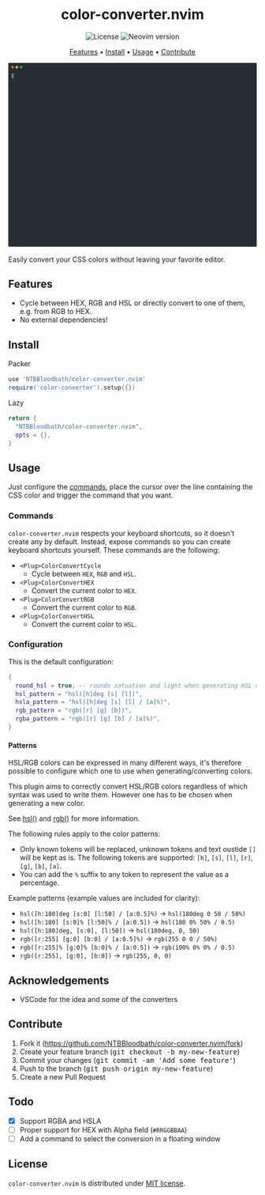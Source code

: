 <div align="center">

# color-converter.nvim

![License](https://img.shields.io/github/license/NTBBloodbath/doom-one.nvim?style=flat-square)
![Neovim version](https://img.shields.io/badge/Neovim-0.5-57A143?style=flat-square&logo=neovim)

[Features](#features) • [Install](#install) • [Usage](#usage) • [Contribute](#contribute)

<img width="800" src="./assets/demo.svg" />
  
</div>

Easily convert your CSS colors without leaving your favorite editor.

## Features

- Cycle between HEX, RGB and HSL or directly convert to one of them, e.g. from RGB to HEX.
- No external dependencies!

## Install

Packer
```lua
use 'NTBBloodbath/color-converter.nvim'
require('color-converter').setup({})
```

Lazy
```lua
return {
  "NTBBloodbath/color-converter.nvim",
  opts = {},
}
```

## Usage

Just configure the [commands](#commands), place the cursor over the line
containing the CSS color and trigger the command that you want.

### Commands

`color-converter.nvim` respects your keyboard shortcuts, so it doesn't create
any by default. Instead, expose commands so you can create keyboard shortcuts
yourself. These commands are the following:

- `<Plug>ColorConvertCycle`
  - Cycle between `HEX`, `RGB` and `HSL`.
- `<Plug>ColorConvertHEX`
  - Convert the current color to `HEX`.
- `<Plug>ColorConvertRGB`
  - Convert the current color to `RGB`.
- `<Plug>ColorConvertHSL`
  - Convert the current color to `HSL`.

### Configuration
  This is the default configuration:

```lua
{
  round_hsl = true, -- rounds satuation and light when generating HSL colors.
  hsl_pattern = "hsl([h]deg [s] [l])",
  hsla_pattern = "hsl([h]deg [s] [l] / [a]%)",
  rgb_pattern = "rgb([r] [g] [b])",
  rgba_pattern = "rgb([r] [g] [b] / [a]%)",
}
```

#### Patterns
HSL/RGB colors can be expressed in many different ways, it's therefore possible
to configure which one to use when generating/converting colors.

This plugin aims to correctly convert HSL/RGB colors regardless of which syntax
was used to write them. However one has to be chosen when generating a new
color.

See [hsl()](https://developer.mozilla.org/en-US/docs/Web/CSS/color_value/hsl) and [rgb()](https://developer.mozilla.org/en-US/docs/Web/CSS/color_value/rgb) for more information.

The following rules apply to the color patterns:
- Only known tokens will be replaced, unknown tokens and text oustide `[]` will be kept as is.
  The following tokens are supported: `[h]`, `[s]`, `[l]`, `[r]`, `[g]`, `[b]`, `[a]`.
- You can add the `%` suffix to any token to represent the value as a percentage.

Example patterns (example values are included for clarity):
- `hsl([h:180]deg [s:0] [l:50] / [a:0.5]%)` -> `hsl(180deg 0 50 / 50%)`
- `hsl([h:180] [s:0]% [l:50]% / [a:0.5])` -> `hsl(180 0% 50% / 0.5)`
- `hsl([h:180]deg, [s:0], [l:50])` -> `hsl(180deg, 0, 50)`
- `rgb([r:255] [g:0] [b:0] / [a:0.5]%)` -> `rgb(255 0 0 / 50%)`
- `rgb([r:255]% [g:0]% [b:0]% / [a:0.5])` -> `rgb(100% 0% 0% / 0.5)`
- `rgb([r:255], [g:0], [b:0])` -> `rgb(255, 0, 0)`

## Acknowledgements

- VSCode for the idea and some of the converters

## Contribute

1. Fork it (https://github.com/NTBBloodbath/color-converter.nvim/fork)
2. Create your feature branch (<kbd>git checkout -b my-new-feature</kbd>)
3. Commit your changes (<kbd>git commit -am 'Add some feature'</kbd>)
4. Push to the branch (<kbd>git push origin my-new-feature</kbd>)
5. Create a new Pull Request

## Todo

- [x] Support RGBA and HSLA
- [ ] Proper support for HEX with Alpha field (`#RRGGBBAA`)
- [ ] Add a command to select the conversion in a floating window

## License

`color-converter.nvim` is distributed under [MIT license](./LICENSE).
